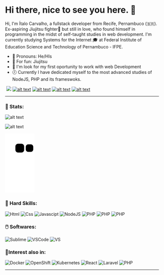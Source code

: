 # Hi there, nice to see you here. 👋 

Hi, I'm Ítalo Carvalho, a fullstack developer from  Recife, Pernambuco (🇧🇷). Ex-aspiring Jiujitsu fighter:kimono: but still in love, who found himself in programming in the midst of self-taught studies in web development. I'm currently studying Systems for the Internet 🎓 at Federal Institute of Education Science and Technology of Pernambuco - IFPE.

-  :man: Pronouns: He/HIs 
- :kimono: For fun: Jiujitsu 
- :hammer: I'm look for my first oportunity to work with web Development
- :clock7: Currently I have dedicated myself to the most advanced studies of NodeJS, PHP and its frameswoks.

​																							[![](https://img.shields.io/badge/GitHub-000000?&style=flat-square&logo=GitHub&logoColor=white)](https://github.com/italo-carvavalho)   [![alt text](https://img.shields.io/badge/LinkedIn-%230077B5.svg?&style=flat-square&logo=linkedin&logoColor=white">)](https://www.linkedin.com/in/italo-carvalho-96556193/)   [![alt text](https://img.shields.io/badge/-WhatsApp-25d366?style=flat-square&labelColor=25d366&logo=whatsapp&logoColor=white&link)](https://wa.me/5581984970201)    [![alt text](https://img.shields.io/badge/-Gmail-FF0000?style=flat-square&labelColor=FF0000&logo=gmail&logoColor=white&link)](mailto:ilmc@discente.ifpe.edu.br)  [![alt text](https://img.shields.io/badge/-Hotmail-0077B5?style=flat-square&labelColor=FFFFFF&logo=MicrosoftOutlook&logoColor=0077B5&link)](mailto:italo_mendes_carvalho@hotmail)

---

 ### 📅 Stats:

![alt text](https://github-readme-stats.vercel.app/api?username=italo-carvavalho&show_icons=true&theme=tokyonight)

![alt text](https://github-readme-stats-eight-theta.vercel.app/api/top-langs/?username=italo-carvavalho&layout=compact&langs_count=8&theme=tokyonight&include_all_commits=true&count_private=true)

![Snake animation](https://github.com/italo-carvavalho/italo-carvavalho/blob/output/github-contribution-grid-snake.svg)

### :rocket: Hard Skills:

![Html](https://img.shields.io/badge/-HTML5-333333?style=flat&logo=Html5&logoColor)	![Css](https://img.shields.io/badge/-CSS-333333?style=flat&logo=CSS3&logoColor=007396)	![Javascipt](https://img.shields.io/badge/-Javascript-333333?style=flat&logo=Javascript&logoColor)	![NodeJS](https://img.shields.io/badge/-NodeJS-333333?style=flat&logo=Node--JS&logoColor)	![PHP](https://img.shields.io/badge/-PHP-333333?style=flat&logo=PHP&logoColor)	![PHP](https://img.shields.io/badge/-MySQL-333333?style=flat&logo=MYSQL&logoColor=ffffff)	![PHP](https://img.shields.io/badge/-Linux-333333?style=flat&logo=linux&logoColor)

### :computer_mouse: Softwares: 

![Sublime](https://img.shields.io/badge/-SublimeText-DDDDDD?style=flat&logo=SublimeText&logoColor)	![VSCode](https://img.shields.io/badge/-VS%20Code-DDDDDD?style=flat&logo=VisualStudio&logoColor=0077B5)	![VS](https://img.shields.io/badge/-Visual%20Studio-DDDDDD?style=flat&logo=VisualStudio&logoColor=0077B5)

### 🧠Interest also in: 

![Docker](https://img.shields.io/badge/-Docker-333333?style=flat&logo=Docker&logoColor)	![OpenShift](https://img.shields.io/badge/-Open%20Shift-333333?style=flat&logo=RedHatOpenShift&logoColor=ff0000)	![Kubernetes](https://img.shields.io/badge/-Kubernetes-333333?style=flat&logo=Kubernetes&logoColor=ffffff)	![React](https://img.shields.io/badge/-React-333333?style=flat&logo=React&logoColor)	![Laravel](https://img.shields.io/badge/-Laravel-333333?style=flat&logo=Laravel&logoColor)	![PHP](https://img.shields.io/badge/-BlockChain-333333?style=flat&logo=Blockchain&logoColor)

---

